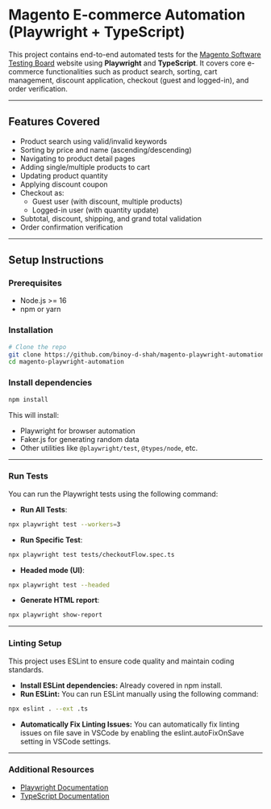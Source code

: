 # Magento E-commerce Automation (Playwright + TypeScript)

This project contains end-to-end automated tests for the [Magento Software Testing Board](https://magento.softwaretestingboard.com) website using **Playwright** and **TypeScript**. It covers core e-commerce functionalities such as product search, sorting, cart management, discount application, checkout (guest and logged-in), and order verification.

---

## Features Covered

- Product search using valid/invalid keywords
- Sorting by price and name (ascending/descending)
- Navigating to product detail pages
- Adding single/multiple products to cart
- Updating product quantity
- Applying discount coupon
- Checkout as:
  - Guest user (with discount, multiple products)
  - Logged-in user (with quantity update)
- Subtotal, discount, shipping, and grand total validation
- Order confirmation verification

---

## Setup Instructions

### Prerequisites

- Node.js >= 16
- npm or yarn

### Installation

```bash
# Clone the repo
git clone https://github.com/binoy-d-shah/magento-playwright-automation.git
cd magento-playwright-automation
```

### Install dependencies
```bash
npm install
```

This will install:
- Playwright for browser automation
- Faker.js for generating random data
- Other utilities like `@playwright/test`, `@types/node`, etc.

---

### Run Tests

You can run the Playwright tests using the following command:

- **Run All Tests**:

```bash
npx playwright test --workers=3
```

- **Run Specific Test**:

```bash
npx playwright test tests/checkoutFlow.spec.ts
```
- **Headed mode (UI)**:

```bash
npx playwright test --headed
```

- **Generate HTML report**:

```bash
npx playwright show-report
```

---

### Linting Setup

This project uses ESLint to ensure code quality and maintain coding standards.

- **Install ESLint dependencies:** Already covered in npm install.
- **Run ESLint:** You can run ESLint manually using the following command:

```bash
npx eslint . --ext .ts
```

- **Automatically Fix Linting Issues:** You can automatically fix linting issues on file save in VSCode by enabling the eslint.autoFixOnSave setting in VSCode settings.

---

### Additional Resources

- [Playwright Documentation](https://playwright.dev/)
- [TypeScript Documentation](https://www.typescriptlang.org/docs/)
